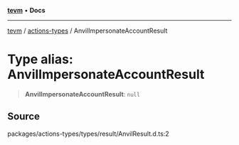 [**tevm**](../../README.md) • **Docs**

***

[tevm](../../modules.md) / [actions-types](../README.md) / AnvilImpersonateAccountResult

# Type alias: AnvilImpersonateAccountResult

> **AnvilImpersonateAccountResult**: `null`

## Source

packages/actions-types/types/result/AnvilResult.d.ts:2
